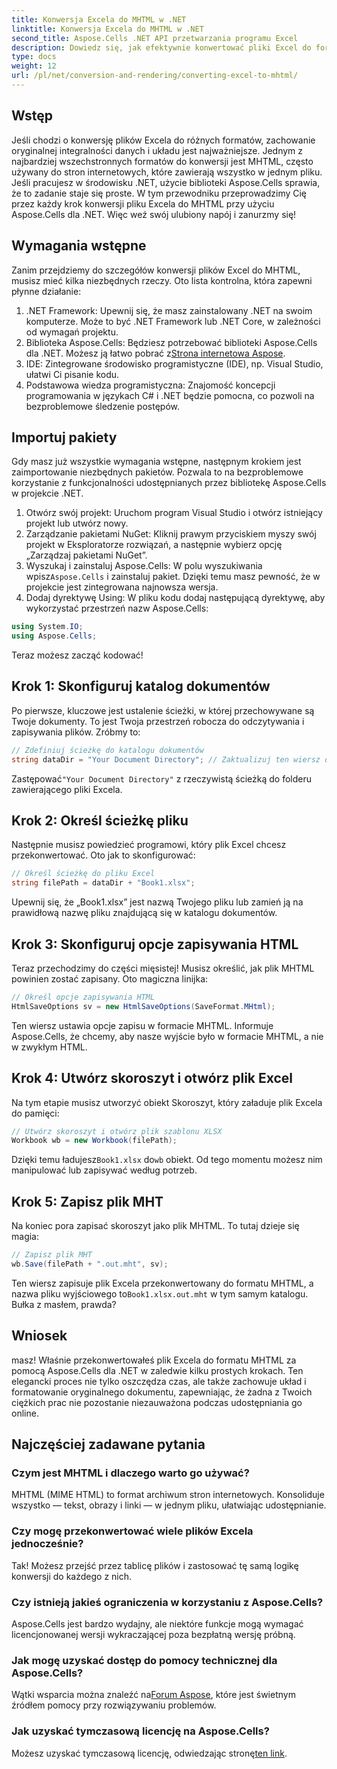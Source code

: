 ```yaml
---
title: Konwersja Excela do MHTML w .NET
linktitle: Konwersja Excela do MHTML w .NET
second_title: Aspose.Cells .NET API przetwarzania programu Excel
description: Dowiedz się, jak efektywnie konwertować pliki Excel do formatu MHTML w środowisku .NET za pomocą Aspose.Cells, zwiększając w ten sposób możliwości raportowania i udostępniania danych.
type: docs
weight: 12
url: /pl/net/conversion-and-rendering/converting-excel-to-mhtml/
---
```

## Wstęp

Jeśli chodzi o konwersję plików Excela do różnych formatów, zachowanie oryginalnej integralności danych i układu jest najważniejsze. Jednym z najbardziej wszechstronnych formatów do konwersji jest MHTML, często używany do stron internetowych, które zawierają wszystko w jednym pliku. Jeśli pracujesz w środowisku .NET, użycie biblioteki Aspose.Cells sprawia, że to zadanie staje się proste. W tym przewodniku przeprowadzimy Cię przez każdy krok konwersji pliku Excela do MHTML przy użyciu Aspose.Cells dla .NET. Więc weź swój ulubiony napój i zanurzmy się!

## Wymagania wstępne

Zanim przejdziemy do szczegółów konwersji plików Excel do MHTML, musisz mieć kilka niezbędnych rzeczy. Oto lista kontrolna, która zapewni płynne działanie:

1. .NET Framework: Upewnij się, że masz zainstalowany .NET na swoim komputerze. Może to być .NET Framework lub .NET Core, w zależności od wymagań projektu.
2.  Biblioteka Aspose.Cells: Będziesz potrzebować biblioteki Aspose.Cells dla .NET. Możesz ją łatwo pobrać z[Strona internetowa Aspose](https://releases.aspose.com/cells/net/).
3. IDE: Zintegrowane środowisko programistyczne (IDE), np. Visual Studio, ułatwi Ci pisanie kodu.
4. Podstawowa wiedza programistyczna: Znajomość koncepcji programowania w językach C# i .NET będzie pomocna, co pozwoli na bezproblemowe śledzenie postępów.

## Importuj pakiety

Gdy masz już wszystkie wymagania wstępne, następnym krokiem jest zaimportowanie niezbędnych pakietów. Pozwala to na bezproblemowe korzystanie z funkcjonalności udostępnianych przez bibliotekę Aspose.Cells w projekcie .NET.

1. Otwórz swój projekt: Uruchom program Visual Studio i otwórz istniejący projekt lub utwórz nowy.
2. Zarządzanie pakietami NuGet: Kliknij prawym przyciskiem myszy swój projekt w Eksploratorze rozwiązań, a następnie wybierz opcję „Zarządzaj pakietami NuGet”.
3.  Wyszukaj i zainstaluj Aspose.Cells: W polu wyszukiwania wpisz`Aspose.Cells` i zainstaluj pakiet. Dzięki temu masz pewność, że w projekcie jest zintegrowana najnowsza wersja.
4. Dodaj dyrektywę Using: W pliku kodu dodaj następującą dyrektywę, aby wykorzystać przestrzeń nazw Aspose.Cells:

```csharp
using System.IO;
using Aspose.Cells;
```

Teraz możesz zacząć kodować!

## Krok 1: Skonfiguruj katalog dokumentów

Po pierwsze, kluczowe jest ustalenie ścieżki, w której przechowywane są Twoje dokumenty. To jest Twoja przestrzeń robocza do odczytywania i zapisywania plików. Zróbmy to:

```csharp
// Zdefiniuj ścieżkę do katalogu dokumentów
string dataDir = "Your Document Directory"; // Zaktualizuj ten wiersz odpowiednio
```

 Zastępować`"Your Document Directory"` z rzeczywistą ścieżką do folderu zawierającego pliki Excela.

## Krok 2: Określ ścieżkę pliku

Następnie musisz powiedzieć programowi, który plik Excel chcesz przekonwertować. Oto jak to skonfigurować:

```csharp
// Określ ścieżkę do pliku Excel
string filePath = dataDir + "Book1.xlsx";
```

Upewnij się, że „Book1.xlsx” jest nazwą Twojego pliku lub zamień ją na prawidłową nazwę pliku znajdującą się w katalogu dokumentów.

## Krok 3: Skonfiguruj opcje zapisywania HTML

Teraz przechodzimy do części mięsistej! Musisz określić, jak plik MHTML powinien zostać zapisany. Oto magiczna linijka:

```csharp
// Określ opcje zapisywania HTML
HtmlSaveOptions sv = new HtmlSaveOptions(SaveFormat.MHtml);
```

Ten wiersz ustawia opcje zapisu w formacie MHTML. Informuje Aspose.Cells, że chcemy, aby nasze wyjście było w formacie MHTML, a nie w zwykłym HTML.

## Krok 4: Utwórz skoroszyt i otwórz plik Excel

Na tym etapie musisz utworzyć obiekt Skoroszyt, który załaduje plik Excela do pamięci:

```csharp
// Utwórz skoroszyt i otwórz plik szablonu XLSX
Workbook wb = new Workbook(filePath);
```

 Dzięki temu ładujesz`Book1.xlsx` do`wb` obiekt. Od tego momentu możesz nim manipulować lub zapisywać według potrzeb.

## Krok 5: Zapisz plik MHT

Na koniec pora zapisać skoroszyt jako plik MHTML. To tutaj dzieje się magia:

```csharp
// Zapisz plik MHT
wb.Save(filePath + ".out.mht", sv);
```

 Ten wiersz zapisuje plik Excela przekonwertowany do formatu MHTML, a nazwa pliku wyjściowego to`Book1.xlsx.out.mht` w tym samym katalogu. Bułka z masłem, prawda?

## Wniosek

masz! Właśnie przekonwertowałeś plik Excela do formatu MHTML za pomocą Aspose.Cells dla .NET w zaledwie kilku prostych krokach. Ten elegancki proces nie tylko oszczędza czas, ale także zachowuje układ i formatowanie oryginalnego dokumentu, zapewniając, że żadna z Twoich ciężkich prac nie pozostanie niezauważona podczas udostępniania go online.

## Najczęściej zadawane pytania

### Czym jest MHTML i dlaczego warto go używać?
MHTML (MIME HTML) to format archiwum stron internetowych. Konsoliduje wszystko — tekst, obrazy i linki — w jednym pliku, ułatwiając udostępnianie.

### Czy mogę przekonwertować wiele plików Excela jednocześnie?
Tak! Możesz przejść przez tablicę plików i zastosować tę samą logikę konwersji do każdego z nich.

### Czy istnieją jakieś ograniczenia w korzystaniu z Aspose.Cells?
Aspose.Cells jest bardzo wydajny, ale niektóre funkcje mogą wymagać licencjonowanej wersji wykraczającej poza bezpłatną wersję próbną.

### Jak mogę uzyskać dostęp do pomocy technicznej dla Aspose.Cells?
 Wątki wsparcia można znaleźć na[Forum Aspose](https://forum.aspose.com/c/cells/9), które jest świetnym źródłem pomocy przy rozwiązywaniu problemów.

### Jak uzyskać tymczasową licencję na Aspose.Cells?
 Możesz uzyskać tymczasową licencję, odwiedzając stronę[ten link](https://purchase.aspose.com/temporary-license/).